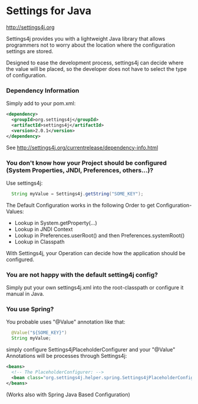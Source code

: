 # Settings for Java

http://settings4j.org

Settings4j provides you with a lightweight Java library that allows programmers not to worry
about the location where the configuration settings are stored.

Designed to ease the development process, settings4j can decide where the value will be placed,
so the developer does not have to select the type of configuration.

### Dependency Information

Simply add to your pom.xml:

```xml
<dependency>
  <groupId>org.settings4j</groupId>
  <artifactId>settings4j</artifactId>
  <version>2.0.1</version>
</dependency>
```

See http://settings4j.org/currentrelease/dependency-info.html

### You don't know how your Project should be configured (System Properties, JNDI, Preferences, others...)?

Use settings4j:

```java
  String myValue = Settings4j.getString("SOME_KEY");
```

The Default Configuration works in the following Order to get Configuration-Values:
	
  * Lookup in System.getProperty(...)
  * Lookup in JNDI Context
  * Lookup in Preferences.userRoot() and then Preferences.systemRoot()
  * Lookup in Classpath

With Settings4j, your Operation can decide how the application should be configured.

### You are not happy with the default setting4j config?

Simply put your own settings4j.xml into the root-classpath or configure it manual in Java.

### You use Spring?

You probable uses "@Value" annotation like that:

```java
  @Value("${SOME_KEY}")
  String myValue;
```

simply configure Settings4jPlaceholderConfigurer and your "@Value" Annotations will be processes through Settings4j:

```xml
<beans>
  <!-- The PlaceholderConfigurer: -->
  <bean class="org.settings4j.helper.spring.Settings4jPlaceholderConfigurer" />
</beans>
```
(Works also with Spring Java Based Configuration)





